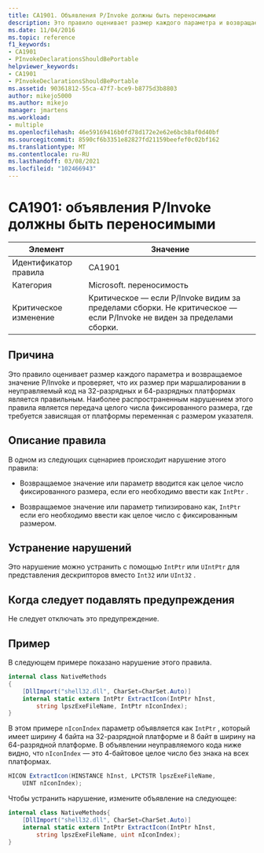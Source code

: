 ```yaml
---
title: CA1901. Объявления P/Invoke должны быть переносимыми
description: Это правило оценивает размер каждого параметра и возвращаемое значение P/Invoke и проверяет, что их размер при маршалировании в неуправляемый код на 32-разрядных и 64-разрядных платформах является правильным.
ms.date: 11/04/2016
ms.topic: reference
f1_keywords:
- CA1901
- PInvokeDeclarationsShouldBePortable
helpviewer_keywords:
- CA1901
- PInvokeDeclarationsShouldBePortable
ms.assetid: 90361812-55ca-47f7-bce9-b8775d3b8803
author: mikejo5000
ms.author: mikejo
manager: jmartens
ms.workload:
- multiple
ms.openlocfilehash: 46e59169416b0fd78d172e2e62e6bcb8af0d40bf
ms.sourcegitcommit: 8590cf6b3351e82827fd21159beefef0c02bf162
ms.translationtype: MT
ms.contentlocale: ru-RU
ms.lasthandoff: 03/08/2021
ms.locfileid: "102466943"
---
```

# <a name="ca1901-pinvoke-declarations-should-be-portable"></a>CA1901: объявления P/Invoke должны быть переносимыми

|Элемент|Значение|
|-|-|
|Идентификатор правила|CA1901|
|Категория|Microsoft. переносимость|
|Критическое изменение|Критическое — если P/Invoke видим за пределами сборки. Не критическое — если P/Invoke не виден за пределами сборки.|

## <a name="cause"></a>Причина
Это правило оценивает размер каждого параметра и возвращаемое значение P/Invoke и проверяет, что их размер при маршалировании в неуправляемый код на 32-разрядных и 64-разрядных платформах является правильным. Наиболее распространенным нарушением этого правила является передача целого числа фиксированного размера, где требуется зависящая от платформы переменная с размером указателя.

## <a name="rule-description"></a>Описание правила
В одном из следующих сценариев происходит нарушение этого правила:

- Возвращаемое значение или параметр вводится как целое число фиксированного размера, если его необходимо ввести как `IntPtr` .

- Возвращаемое значение или параметр типизировано как, `IntPtr` если его необходимо ввести как целое число с фиксированным размером.

## <a name="how-to-fix-violations"></a>Устранение нарушений
Это нарушение можно устранить с помощью `IntPtr` или `UIntPtr` для представления дескрипторов вместо `Int32` или `UInt32` .

## <a name="when-to-suppress-warnings"></a>Когда следует подавлять предупреждения
Не следует отключать это предупреждение.

## <a name="example"></a>Пример
В следующем примере показано нарушение этого правила.

```csharp
internal class NativeMethods
{
    [DllImport("shell32.dll", CharSet=CharSet.Auto)]
    internal static extern IntPtr ExtractIcon(IntPtr hInst,
        string lpszExeFileName, IntPtr nIconIndex);
}
```

В этом примере `nIconIndex` параметр объявляется как `IntPtr` , который имеет ширину 4 байта на 32-разрядной платформе и 8 байт в ширину на 64-разрядной платформе. В объявлении неуправляемого кода ниже видно, что `nIconIndex` — это 4-байтовое целое число без знака на всех платформах.

```csharp
HICON ExtractIcon(HINSTANCE hInst, LPCTSTR lpszExeFileName,
    UINT nIconIndex);
```

Чтобы устранить нарушение, измените объявление на следующее:

```csharp
internal class NativeMethods{
    [DllImport("shell32.dll", CharSet=CharSet.Auto)]
    internal static extern IntPtr ExtractIcon(IntPtr hInst,
        string lpszExeFileName, uint nIconIndex);
}
```
